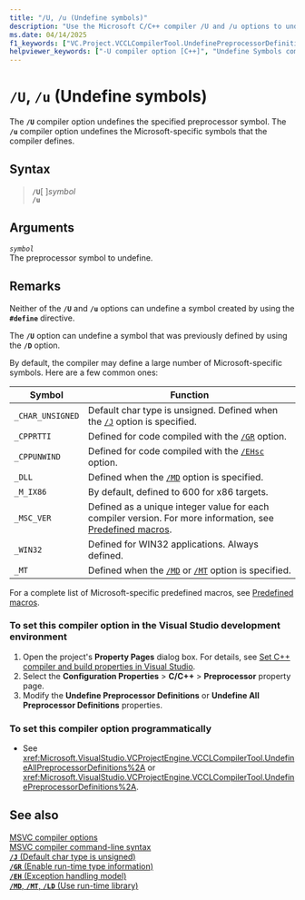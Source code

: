 ```yaml
---
title: "/U, /u (Undefine symbols)"
description: "Use the Microsoft C/C++ compiler /U and /u options to undefine preprocessor symbols."
ms.date: 04/14/2025
f1_keywords: ["VC.Project.VCCLCompilerTool.UndefinePreprocessorDefinitions", "VC.Project.VCCLWCECompilerTool.UndefinePreprocessorDefinitions", "VC.Project.VCCLCompilerTool.UndefineAllPreprocessorDefinitions", "/u", "VC.Project.VCCLWCECompilerTool.UndefineAllPreprocessorDefinitions"]
helpviewer_keywords: ["-U compiler option [C++]", "Undefine Symbols compiler option", "/U compiler option [C++]", "U compiler option [C++]"]
---
```

# `/U`, `/u` (Undefine symbols)

The **`/U`** compiler option undefines the specified preprocessor symbol. The **`/u`** compiler option undefines the Microsoft-specific symbols that the compiler defines.

## Syntax

> **`/U`**\[ ]*symbol*\
> **`/u`**

## Arguments

*`symbol`*\
The preprocessor symbol to undefine.

## Remarks

Neither of the **`/U`** and **`/u`** options can undefine a symbol created by using the **`#define`** directive.

The **`/U`** option can undefine a symbol that was previously defined by using the **`/D`** option.

By default, the compiler may define a large number of Microsoft-specific symbols. Here are a few common ones:

| Symbol | Function |
|--|--|
| `_CHAR_UNSIGNED` | Default char type is unsigned. Defined when the [`/J`](j-default-char-type-is-unsigned.md) option is specified. |
| `_CPPRTTI` | Defined for code compiled with the [`/GR`](gr-enable-run-time-type-information.md) option. |
| `_CPPUNWIND` | Defined for code compiled with the [`/EHsc`](eh-exception-handling-model.md) option. |
| `_DLL` | Defined when the [`/MD`](md-mt-ld-use-run-time-library.md) option is specified. |
| `_M_IX86` | By default, defined to 600 for x86 targets. |
| `_MSC_VER` | Defined as a unique integer value for each compiler version. For more information, see [Predefined macros](../../preprocessor/predefined-macros.md). |
| `_WIN32` | Defined for WIN32 applications. Always defined. |
| `_MT` | Defined when the [`/MD`](md-mt-ld-use-run-time-library.md) or [`/MT`](md-mt-ld-use-run-time-library.md) option is specified. |

For a complete list of Microsoft-specific predefined macros, see [Predefined macros](../../preprocessor/predefined-macros.md).

### To set this compiler option in the Visual Studio development environment

1. Open the project's **Property Pages** dialog box. For details, see [Set C++ compiler and build properties in Visual Studio](../working-with-project-properties.md).
1. Select the **Configuration Properties** > **C/C++** > **Preprocessor** property page.
1. Modify the **Undefine Preprocessor Definitions** or **Undefine All Preprocessor Definitions** properties.

### To set this compiler option programmatically

- See <xref:Microsoft.VisualStudio.VCProjectEngine.VCCLCompilerTool.UndefineAllPreprocessorDefinitions%2A> or <xref:Microsoft.VisualStudio.VCProjectEngine.VCCLCompilerTool.UndefinePreprocessorDefinitions%2A>.

## See also

[MSVC compiler options](compiler-options.md)\
[MSVC compiler command-line syntax](compiler-command-line-syntax.md)\
[**`/J`** (Default char type is unsigned)](j-default-char-type-is-unsigned.md)\
[**`/GR`** (Enable run-time type information)](gr-enable-run-time-type-information.md)\
[**`/EH`** (Exception handling model)](eh-exception-handling-model.md)\
[**`/MD`**, **`/MT`**, **`/LD`** (Use run-time library)](md-mt-ld-use-run-time-library.md)
